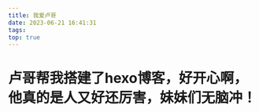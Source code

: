 ```yaml
---
title: 我爱卢哥
date: 2023-06-21 16:41:31
tags:
top: true
---
```


# 卢哥帮我搭建了hexo博客，好开心啊，他真的是人又好还厉害，妹妹们无脑冲！